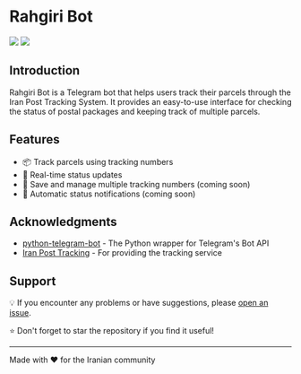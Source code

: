 # Rahgiri Bot

![](https://img.shields.io/badge/release-v0.3.0-blue)
![](https://img.shields.io/badge/python-3.11-green)


## Introduction
Rahgiri Bot is a Telegram bot that helps users track their parcels through the Iran Post Tracking System. It provides an easy-to-use interface for checking the status of postal packages and keeping track of multiple parcels.

## Features
- 📦 Track parcels using tracking numbers
- 🔄 Real-time status updates
- 📝 Save and manage multiple tracking numbers (coming soon)
- 🔔 Automatic status notifications (coming soon)

## Acknowledgments
- [python-telegram-bot](https://github.com/python-telegram-bot/python-telegram-bot) - The Python wrapper for Telegram's Bot API
- [Iran Post Tracking](https://tracking.post.ir/) - For providing the tracking service

## Support
💡 If you encounter any problems or have suggestions, please [open an issue](https://github.com/msamsami/rahgiri-bot/issues).  

⭐ Don't forget to star the repository if you find it useful!

---

Made with ❤️ for the Iranian community
